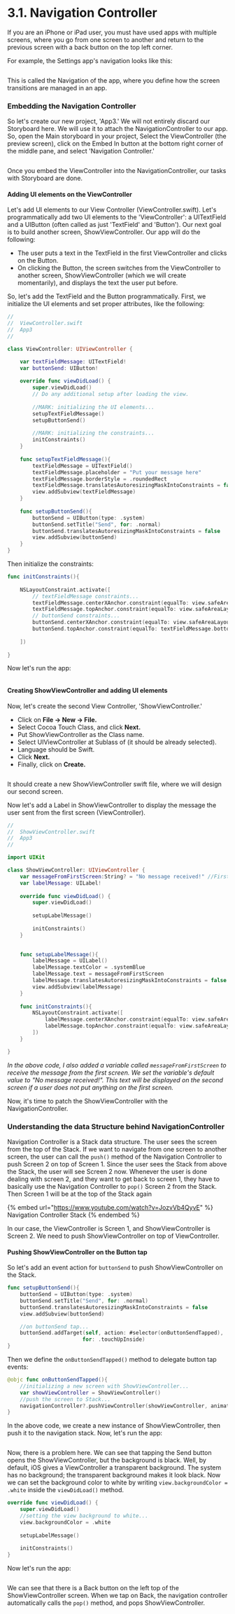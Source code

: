 # 3.1. Navigation Controller

If you are an iPhone or iPad user, you must have used apps with multiple screens, where you go from one screen to another and return to the previous screen with a back button on the top left corner.

For example, the Settings app's navigation looks like this:

<figure><img src="../.gitbook/assets/one_ (1).gif" alt=""><figcaption></figcaption></figure>

This is called the Navigation of the app, where you define how the screen transitions are managed in an app.

### Embedding the Navigation Controller

So let's create our new project, 'App3.' We will not entirely discard our Storyboard here. We will use it to attach the NavigationController to our app. So, open the Main storyboard in your project, Select the ViewController (the preview screen), click on the Embed In button at the bottom right corner of the middle pane, and select 'Navigation Controller.'

<figure><img src="../.gitbook/assets/two_ (1).gif" alt=""><figcaption></figcaption></figure>

Once you embed the ViewController into the NavigationController, our tasks with Storyboard are done.

#### Adding UI elements on the ViewController

Let's add UI elements to our View Controller (ViewController.swift). Let's programmatically add two UI elements to the 'ViewController': a UITextField and a UIButton (often called as just 'TextField' and 'Button'). Our next goal is to build another screen, ShowViewController. Our app will do the following:

* The user puts a text in the TextField in the first ViewController and clicks on the Button.
* On clicking the Button, the screen switches from the ViewController to another screen, ShowViewController (which we will create momentarily), and displays the text the user put before.

So, let's add the TextField and the Button programmatically. First, we initialize the UI elements and set proper attributes, like the following:

```swift
//
//  ViewController.swift
//  App3
//

class ViewController: UIViewController {

    var textFieldMessage: UITextField!
    var buttonSend: UIButton!
    
    override func viewDidLoad() {
        super.viewDidLoad()
        // Do any additional setup after loading the view.
        
        //MARK: initializing the UI elements...
        setupTextFieldMessage()
        setupButtonSend()
        
        //MARK: initializing the constraints...
        initConstraints()
    }
    
    func setupTextFieldMessage(){
        textFieldMessage = UITextField()
        textFieldMessage.placeholder = "Put your message here"
        textFieldMessage.borderStyle = .roundedRect
        textFieldMessage.translatesAutoresizingMaskIntoConstraints = false
        view.addSubview(textFieldMessage)
    }
    
    func setupButtonSend(){
        buttonSend = UIButton(type: .system)
        buttonSend.setTitle("Send", for: .normal)
        buttonSend.translatesAutoresizingMaskIntoConstraints = false
        view.addSubview(buttonSend)
    }
}
```

Then initialize the constraints:

```swift
func initConstraints(){
    
    NSLayoutConstraint.activate([
        // textFieldMessage constraints...
        textFieldMessage.centerXAnchor.constraint(equalTo: view.safeAreaLayoutGuide.centerXAnchor),
        textFieldMessage.topAnchor.constraint(equalTo: view.safeAreaLayoutGuide.topAnchor, constant: 32),
        // buttonSend constraints...
        buttonSend.centerXAnchor.constraint(equalTo: view.safeAreaLayoutGuide.centerXAnchor),
        buttonSend.topAnchor.constraint(equalTo: textFieldMessage.bottomAnchor, constant: 16),
        
    ])
    
}
```

Now let's run the app:

<figure><img src="../.gitbook/assets/three (2) (1).gif" alt=""><figcaption></figcaption></figure>

#### Creating ShowViewController and adding UI elements

Now, let's create the second View Controller, 'ShowViewController.'

* Click on **File -> New -> File.**
* Select Cocoa Touch Class, and click **Next.**
* Put ShowViewController as the Class name.
* Select UIViewController at Sublass of (it should be already selected).
* Language should be Swift.
* Click **Next.**
* Finally, click on **Create.**

<figure><img src="../.gitbook/assets/four (3) (1).gif" alt=""><figcaption></figcaption></figure>

It should create a new ShowViewController swift file, where we will design our second screen.

Now let's add a Label in ShowViewController to display the message the user sent from the first screen (ViewController).

```swift
//
//  ShowViewController.swift
//  App3
//

import UIKit

class ShowViewController: UIViewController {
    var messageFromFirstScreen:String? = "No message received!" //First screen can set this variable...
    var labelMessage: UILabel!
    
    override func viewDidLoad() {
        super.viewDidLoad()
        
        setupLabelMessage()
        
        initConstraints()
    }
    

    func setupLabelMessage(){
        labelMessage = UILabel()
        labelMessage.textColor = .systemBlue
        labelMessage.text = messageFromFirstScreen
        labelMessage.translatesAutoresizingMaskIntoConstraints = false
        view.addSubview(labelMessage)
    }
    
    func initConstraints(){
        NSLayoutConstraint.activate([
            labelMessage.centerXAnchor.constraint(equalTo: view.safeAreaLayoutGuide.centerXAnchor),
            labelMessage.topAnchor.constraint(equalTo: view.safeAreaLayoutGuide.topAnchor, constant: 32)
        ])
    }

}
```

_In the above code, I also added a variable called `messageFromFirstScreen` to receive the message from the first screen. We set the variable's default value to "No message received!". This text will be displayed on the second screen if a user does not put anything on the first screen._

Now, it's time to patch the ShowViewController with the NavigationController.

### Understanding the data Structure behind NavigationController

Navigation Controller is a Stack data structure. The user sees the screen from the top of the Stack. If we want to navigate from one screen to another screen, the user can call the `push()` method of the Navigation Controller to push Screen 2 on top of Screen 1. Since the user sees the Stack from above the Stack, the user will see Screen 2 now. Whenever the user is done dealing with screen 2, and they want to get back to screen 1, they have to basically use the Navigation Controller to `pop()` Screen 2 from the Stack. Then Screen 1 will be at the top of the Stack again

{% embed url="https://www.youtube.com/watch?v=JozvVb4QyvE" %}
Navigation Controller Stack
{% endembed %}

In our case, the ViewController is Screen 1, and ShowViewController is Screen 2. We need to push ShowViewController on top of ViewController.

#### Pushing ShowViewController on the Button tap

So let's add an event action for `buttonSend` to push ShowViewController on the Stack.

```swift
func setupButtonSend(){
    buttonSend = UIButton(type: .system)
    buttonSend.setTitle("Send", for: .normal)
    buttonSend.translatesAutoresizingMaskIntoConstraints = false
    view.addSubview(buttonSend)

    //on buttonSend tap...
    buttonSend.addTarget(self, action: #selector(onButtonSendTapped), 
                        for: .touchUpInside)
}
```

Then we define the `onButtonSendTapped()` method to delegate button tap events:

```swift
@objc func onButtonSendTapped(){
    //initializing a new screen with ShowViewController...
    var showViewController = ShowViewController()
    //push the screen to Stack...
    navigationController?.pushViewController(showViewController, animated: true)
}
```

In the above code, we create a new instance of ShowViewController, then push it to the navigation stack. Now, let's run the app:

<figure><img src="../.gitbook/assets/six (1) (1).gif" alt=""><figcaption></figcaption></figure>

Now, there is a problem here. We can see that tapping the Send button opens the ShowViewController, but the background is black. Well, by default, iOS gives a ViewController a transparent background. The system has no background; the transparent background makes it look black. Now we can set the background color to white by writing `view.backgroundColor = .white` inside the `viewDidLoad()` method.

```swift
override func viewDidLoad() {
    super.viewDidLoad()
    //setting the view background to white...
    view.backgroundColor = .white
    
    setupLabelMessage()
    
    initConstraints()
}
```

Now let's run the app:

<figure><img src="../.gitbook/assets/seven (1) (1).gif" alt=""><figcaption></figcaption></figure>

We can see that there is a Back button on the left top of the ShowViewController screen. When we tap on Back, the navigation controller automatically calls the `pop()` method, and pops ShowViewController.
